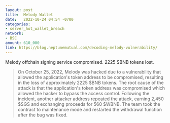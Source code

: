 ```yaml
---
layout: post
title:  Melody Wallet
date:   2022-10-24 04:54 -0700
categories:
- server_hot_wallet_breach
network:
- BSC
amount: 610_000
link: https://blog.neptunemutual.com/decoding-melody-vulnerability/
---
```

Melody offchain signing service compromised. 2225 $BNB tokens lost.

> On October 25, 2022, Melody was hacked due to a vulnerability that allowed the application's token address to be compromised, resulting in the loss of approximately 2225 $BNB tokens.
> The root cause of the attack is that the application's token address was compromised which allowed the hacker to bypass the access control.
> Following the incident, another attacker address repeated the attack, earning 2,450 $SGS and exchanging proceeds for 560 $WBNB.
> The team took the contract to maintenance mode and restarted the withdrawal function after the bug was fixed.

